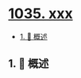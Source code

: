 # [1035. xxx](https://github.com/Tdahuyou/TNotes.leetcode/tree/main/notes/1035.%20xxx)

<!-- region:toc -->

- [1. 📝 概述](#1--概述)

<!-- endregion:toc -->

## 1. 📝 概述
